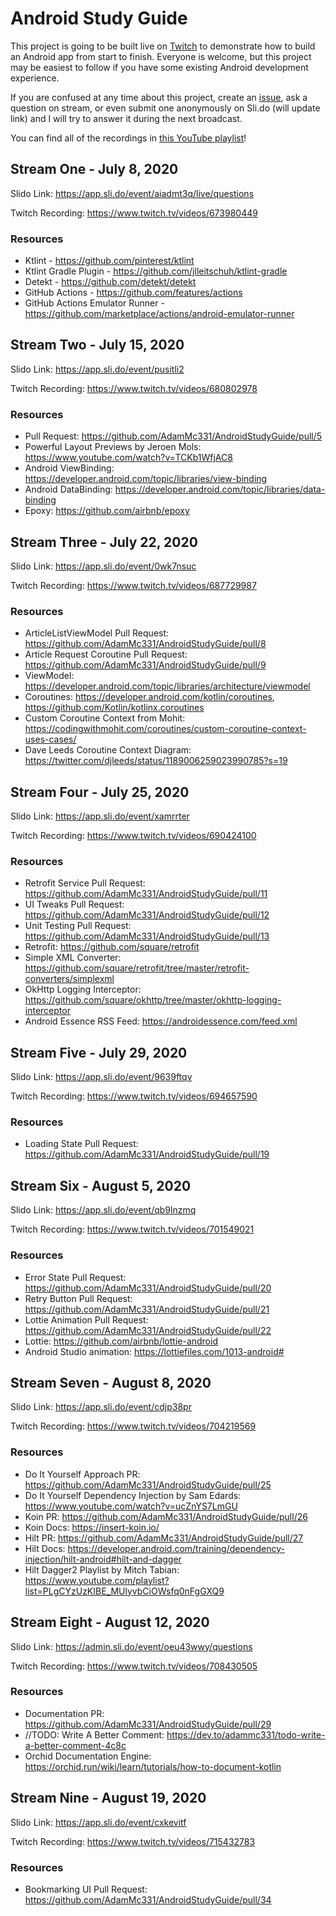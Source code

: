 # Android Study Guide

This project is going to be built live on [Twitch](https://twitch.tv/adammc331) to demonstrate how to build an Android app from start to finish. Everyone is welcome, but this project may be easiest to follow if you have some existing Android development experience.

If you are confused at any time about this project, create an [issue](https://github.com/AdamMc331/AndroidStudyGuide/issues), ask a question on stream, or even submit one anonymously on Sli.do (will update link) and I will try to answer it during the next broadcast. 

You can find all of the recordings in [this YouTube playlist](https://www.youtube.com/playlist?list=PLeJI6UYqZX0IppqVFXBleKoRgLExOC19T)!

## Stream One - July 8, 2020

Slido Link: https://app.sli.do/event/aiadmt3q/live/questions

Twitch Recording: https://www.twitch.tv/videos/673980449

### Resources

* Ktlint - https://github.com/pinterest/ktlint
* Ktlint Gradle Plugin - https://github.com/jlleitschuh/ktlint-gradle
* Detekt - https://github.com/detekt/detekt
* GitHub Actions - https://github.com/features/actions
* GitHub Actions Emulator Runner - https://github.com/marketplace/actions/android-emulator-runner

## Stream Two - July 15, 2020

Slido Link: https://app.sli.do/event/pusitli2

Twitch Recording: https://www.twitch.tv/videos/680802978

### Resources

* Pull Request: https://github.com/AdamMc331/AndroidStudyGuide/pull/5
* Powerful Layout Previews by Jeroen Mols: https://www.youtube.com/watch?v=TCKb1WfjAC8
* Android ViewBinding: https://developer.android.com/topic/libraries/view-binding
* Android DataBinding: https://developer.android.com/topic/libraries/data-binding
* Epoxy: https://github.com/airbnb/epoxy

## Stream Three - July 22, 2020

Slido Link: https://app.sli.do/event/0wk7nsuc

Twitch Recording: https://www.twitch.tv/videos/687729987

### Resources

* ArticleListViewModel Pull Request: https://github.com/AdamMc331/AndroidStudyGuide/pull/8
* Article Request Coroutine Pull Request: https://github.com/AdamMc331/AndroidStudyGuide/pull/9
* ViewModel: https://developer.android.com/topic/libraries/architecture/viewmodel
* Coroutines: https://developer.android.com/kotlin/coroutines, https://github.com/Kotlin/kotlinx.coroutines
* Custom Coroutine Context from Mohit: https://codingwithmohit.com/coroutines/custom-coroutine-context-uses-cases/
* Dave Leeds Coroutine Context Diagram: https://twitter.com/djleeds/status/1189006259023990785?s=19

## Stream Four - July 25, 2020

Slido Link: https://app.sli.do/event/xamrrter

Twitch Recording: https://www.twitch.tv/videos/690424100

### Resources

* Retrofit Service Pull Request: https://github.com/AdamMc331/AndroidStudyGuide/pull/11
* UI Tweaks Pull Request: https://github.com/AdamMc331/AndroidStudyGuide/pull/12
* Unit Testing Pull Request: https://github.com/AdamMc331/AndroidStudyGuide/pull/13
* Retrofit: https://github.com/square/retrofit
* Simple XML Converter: https://github.com/square/retrofit/tree/master/retrofit-converters/simplexml
* OkHttp Logging Interceptor: https://github.com/square/okhttp/tree/master/okhttp-logging-interceptor
* Android Essence RSS Feed: https://androidessence.com/feed.xml

## Stream Five - July 29, 2020

Slido Link: https://app.sli.do/event/9639ftqv

Twitch Recording: https://www.twitch.tv/videos/694657590

### Resources

* Loading State Pull Request: https://github.com/AdamMc331/AndroidStudyGuide/pull/19

## Stream Six - August 5, 2020

Slido Link: https://app.sli.do/event/qb9lnzmq

Twitch Recording: https://www.twitch.tv/videos/701549021

### Resources

* Error State Pull Request: https://github.com/AdamMc331/AndroidStudyGuide/pull/20
* Retry Button Pull Request: https://github.com/AdamMc331/AndroidStudyGuide/pull/21
* Lottie Animation Pull Request: https://github.com/AdamMc331/AndroidStudyGuide/pull/22
* Lottie: https://github.com/airbnb/lottie-android
* Android Studio animation: https://lottiefiles.com/1013-android#

## Stream Seven - August 8, 2020

Slido Link: https://app.sli.do/event/cdjp38pr

Twitch Recording: https://www.twitch.tv/videos/704219569

### Resources

* Do It Yourself Approach PR: https://github.com/AdamMc331/AndroidStudyGuide/pull/25
* Do It Yourself Dependency Injection by Sam Edards: https://www.youtube.com/watch?v=ucZnYS7LmGU
* Koin PR: https://github.com/AdamMc331/AndroidStudyGuide/pull/26
* Koin Docs: https://insert-koin.io/
* Hilt PR: https://github.com/AdamMc331/AndroidStudyGuide/pull/27
* Hilt Docs: https://developer.android.com/training/dependency-injection/hilt-android#hilt-and-dagger
* Hilt Dagger2 Playlist by Mitch Tabian: https://www.youtube.com/playlist?list=PLgCYzUzKIBE_MUlyvbCiOWsfq0nFgGXQ9

## Stream Eight - August 12, 2020

Slido Link: https://admin.sli.do/event/oeu43wwy/questions

Twitch Recording: https://www.twitch.tv/videos/708430505

### Resources

* Documentation PR: https://github.com/AdamMc331/AndroidStudyGuide/pull/29
* //TODO: Write A Better Comment: https://dev.to/adammc331/todo-write-a-better-comment-4c8c
* Orchid Documentation Engine: https://orchid.run/wiki/learn/tutorials/how-to-document-kotlin

## Stream Nine - August 19, 2020

Slido Link: https://app.sli.do/event/cxkevitf

Twitch Recording: https://www.twitch.tv/videos/715432783

### Resources

* Bookmarking UI Pull Request: https://github.com/AdamMc331/AndroidStudyGuide/pull/34
